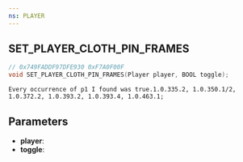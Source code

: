 ```yaml
---
ns: PLAYER
---
```

## SET_PLAYER_CLOTH_PIN_FRAMES

```c
// 0x749FADDF97DFE930 0xF7A0F00F
void SET_PLAYER_CLOTH_PIN_FRAMES(Player player, BOOL toggle);
```

```
Every occurrence of p1 I found was true.1.0.335.2, 1.0.350.1/2, 1.0.372.2, 1.0.393.2, 1.0.393.4, 1.0.463.1;  
```

## Parameters
* **player**: 
* **toggle**: 

